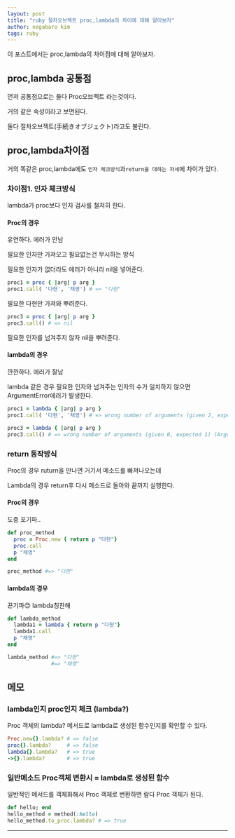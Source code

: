 ```yaml
---
layout: post
title: "ruby 절차오브젝트 proc,lambda의 차이에 대해 알아보자"
author: negabaro kim
tags: ruby
---
```


이 포스트에서는 proc,lambda의 차이점에 대해 알아보자.

## proc,lambda 공통점

먼저 공통점으로는 둘다 Proc오브젝트 라는것이다.

거의 같은 속성이라고 보면된다.

둘다 절차오브젝트(手続きオブジェクト)라고도 불린다.


## proc,lambda차이점

거의 똑같은 proc,lambda에도 `인자 체크방식`과`return을 대하는 자세`에 차이가 있다.


### 차이점1. 인자 체크방식

lambda가 proc보다 인자 검사를 철저히 한다.

#### Proc의 경우

유연하다. 에러가 안남

필요한 인자만 가져오고 필요없는건 무시하는 방식

필요한 인자가 없더라도 에러가 아니라 nil을 넣어준다.


```ruby
proc1 = proc { |arg| p arg }
proc1.call( '다현', '채영') # => "다현"
```
필요한 다현만 가져와 뿌려준다.

```ruby
proc3 = proc { |arg| p arg }
proc3.call() # => nil
```

필요한 인자를 넘겨주지 않자 nil을 뿌려준다.


#### lambda의 경우

깐깐하다.  에러가 잘남

lambda 같은 경우 필요한 인자와 넘겨주는 인자의 수가 일치하지 않으면 ArgumentError에러가 발생한다.

```ruby
proc1 = lambda { |arg| p arg }
proc1.call( '다현', '채영') # => wrong number of arguments (given 2, expected 1) (ArgumentError)

proc3 = lambda { |arg| p arg }
proc3.call() # => wrong number of arguments (given 0, expected 1) (ArgumentError)
```



### return 동작방식

Proc의 경우 ruturn을 만나면 거기서 메소드를 빠져나오는데

Lambda의 경우 return후 다시 메소드로 돌아와 끝까지 실행한다.

#### Proc의 경우

도중 포기파..

```ruby
def proc_method
  proc = Proc.new { return p "다현"}
  proc.call
  p "채영"
end

proc_method #=> "다현"
```

#### lambda의 경우

끈기파😍 lambda칭찬해


```ruby
def lambda_method
  lambda1 = lambda { return p "다현"}
  lambda1.call
  p "채영"
end

lambda_method #=> "다현"
              #=> "채영"
```



## 메모

### lambda인지 proc인지 체크 (lambda?)

Proc 객체의 lambda? 메서드로 lambda로 생성된 함수인지를 확인할 수 있다.


```ruby
Proc.new{}.lambda? # => false
proc{}.lambda?     # => false
lambda{}.lambda?   # => true
->{}.lambda?       # => true
```

### 일반메소드 Proc객체 변환시 = lambda로 생성된 함수

일반적인 메서드를 객체화해서 Proc 객체로 변환하면 람다 Proc 객체가 된다.


```ruby
def hello; end
hello_method = method(:hello)
hello_method.to_proc.lambda? # => true
```

---


[루비 블록, Proc 객체, 람다 함수의 차이]: https://www.44bits.io/ko/post/ruby-proc-and-lambda
